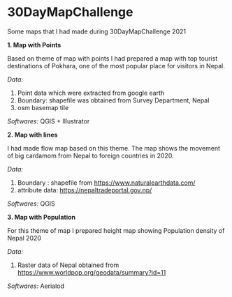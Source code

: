# 30DayMapChallenge
Some maps that I had made during 30DayMapChallenge 2021

**1. Map with Points**

Based on theme of map with points I had prepared a map with top tourist destinations of Pokhara, one of the most popular place for visitors in Nepal.

*Data:*
1. Point data which were extracted from google earth
2. Boundary: shapefile was obtained from Survey Department, Nepal
3. osm basemap tile

*Softwares:* QGIS + Illustrator

**2. Map with lines**


I had made flow map based on this theme. The map shows the movement of big cardamom from Nepal to foreign countries in 2020.

*Data:*
1. Boundary : shapefile from https://www.naturalearthdata.com/
2. attribute data: https://nepaltradeportal.gov.np/

*Softwares:* QGIS

**3. Map with Population**


For this theme of map I prepared height map showing Population density of Nepal 2020

*Data:* 
1. Raster data of Nepal obtained from https://www.worldpop.org/geodata/summary?id=11

*Softwares:* Aerialod
